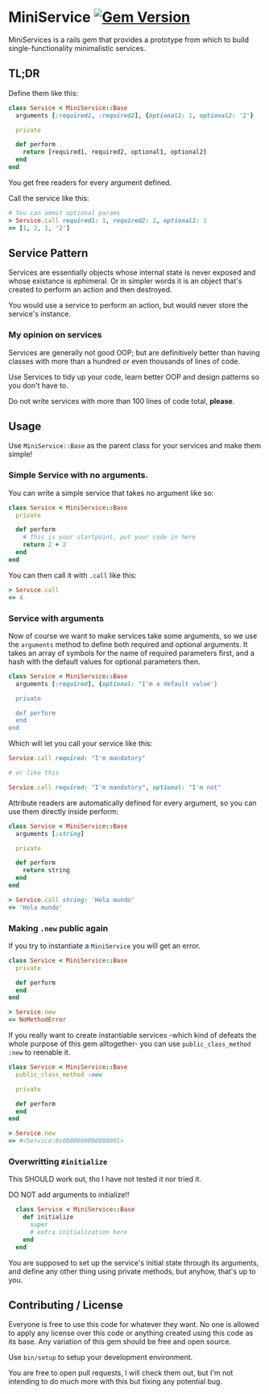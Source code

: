 # MiniService [![Gem Version](https://badge.fury.io/rb/mini_service.svg)](https://badge.fury.io/rb/mini_service)
MiniServices is a rails gem that provides a prototype from which to build
single-functionality minimalistic services.

## TL;DR

Define them like this:

```ruby
class Service < MiniService::Base
  arguments [:required1, :required2], {optional1: 1, optional2: '2'}

  private

  def perform
    return [required1, required2, optional1, optional2]
  end
end
```

You get free readers for every argument defined.

Call the service like this:

```ruby
# You can ommit optional params
> Service.call required1: 1, required2: 2, optional1: 1
=> [1, 2, 1, '2']
```

## Service Pattern

Services are essentially objects whose internal state is never exposed and
whose existance is ephimeral. Or in simpler words it is an object that's
created to perform an action and then destroyed.

You would use a service to perform an action, but would never store the
service's instance.

### My opinion on services

Services are generally not good OOP; but are definitively better than having
classes with more than a hundred or even thousands of lines of code.

Use Services to tidy up your code, learn better OOP and design patterns
so you don't have to.

Do not write services with more than 100 lines of code total, **please**.

## Usage

Use `MiniService::Base` as the parent class for your services and make them
simple!

### Simple Service with no arguments.

You can write a simple service that takes no argument like so:

```ruby
class Service < MiniService::Base
  private

  def perform
    # This is your startpoint, put your code in here
    return 2 + 2
  end
end
```

You can then call it with `.call` like this:

```ruby
> Service.call
=> 4
```

### Service with arguments

Now of course we want to make services take some arguments, so we use the
`arguments` method to define both required and optional arguments.
It takes an array of symbols for the name of required parameters
first, and a hash with the default values for optional parameters then.

```ruby
class Service < MiniService::Base
  arguments [:required], {optional: "I'm a default value'}

  private

  def perform
  end
end
```

Which will let you call your service like this:
```ruby
Service.call required: "I'm mandatory"

# or like this

Service.call required: "I'm mandatory", optional: "I'm not"
```

Attribute readers are automatically defined for every argument, so you
can use them directly inside perform:

```ruby
class Service < MiniService::Base
  arguments [:string]

  private

  def perform
    return string
  end
end

> Service.call string: 'Hola mundo'
=> 'Hola mundo'
```

### Making `.new` public again

If you try to instantiate a `MiniService` you will get an error.

```ruby
class Service < MiniService::Base
  private

  def perform
  end
end

> Service.new
=> NoMethodError
```

If you really want to create instantiable services -which kind of 
defeats the whole purpose of this gem alltogether- you can use 
`public_class_method :new` to reenable it.

```ruby
class Service < MiniService::Base
  public_class_method :new

  private

  def perform
  end
end

> Service.new
=> #<Service:0x0000000000000001>
```

### Overwritting `#initialize`

This SHOULD work out, tho I have not tested it nor tried it.

DO NOT add arguments to initialize!!

```ruby
  class Service < MiniService::Base
    def initialize
      super
      # extra initialization here
    end
  end
```

You are supposed to set up the service's initial state
through its arguments, and define any other thing using private methods,
but anyhow, that's up to you.

## Contributing / License

Everyone is free to use this code for whatever they want.
No one is allowed to apply any license over this code or anything
created using this code as its base.
Any variation of this gem should be free and open source.

Use `bin/setup` to setup your development environment.

You are free to open pull requests, I will check them out, but I'm not
intending to do much more with this but fixing any potential bug.
